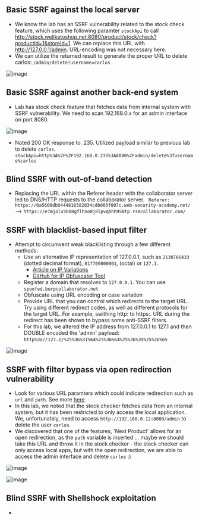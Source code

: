 ## Basic SSRF against the local server
- We know the lab has an SSRF vulnerability related to the stock check feature, which uses the following paramter `stockApi` to call http://stock.weliketoshop.net:8080/product/stock/check?productId=1&storeId=1. We can replace this URL with http://127.0.0.1/admin. URL-encoding was not necessary here.
- We can utilize the returned result to generate the proper URL to delete carlos: `/admin/delete?username=carlos`

![image](https://github.com/madslaz/Burp-Suite-Certified-Practitioner/assets/52518274/584304c6-15f4-4bc4-bdc6-e7210f4f7838)

## Basic SSRF against another back-end system
- Lab has stock check feature that fetches data from internal system with SSRF vulnerability. We need to scan 192.168.0.x for an admin interface on port 8080.

![image](https://github.com/madslaz/Burp-Suite-Certified-Practitioner/assets/52518274/cd4789a7-6061-4278-a828-1bfaa94d5a7e)

- Noted 200 OK response to .235. Utilized payload similar to previous lab to delete `carlos`. `stockApi=http%3A%2F%2F192.168.0.235%3A8080%2Fadmin/delete%3fusername%carlos`

## Blind SSRF with out-of-band detection
- Replacing the URL within the Referer header with the collaborator server led to DNS/HTTP requests to the collaborator server.
` Referer: https://0a5600db0444816582834cdb005f007c.web-security-academy.net/` --> `https://e7mjolx5b88gflhno0j8lpvqbhh950tp.rsmcollaborator.com/`

## SSRF with blacklist-based input filter
- Attempt to circumvent weak blacklisting through a few different methods:
  - Use an alternative IP representation of 127.0.0.1, such as `2130706433` (dotted decimal format), `017700000001`, (octal) or `127.1.`
    - [Article on IP Variations](https://ma.ttias.be/theres-more-than-one-way-to-write-an-ip-address/)
    - [GitHub for IP Obfuscater Tool](https://github.com/vysecurity/IPFuscator)
  - Register a domain that resolves to `127.0.0.1`. You can use `spoofed.burpcollaborator.net`
  - Obfuscate using URL encoding or case variation
  - Provide  URL that you can control which redirects to the target URL. Try using different redirect codes, as well as different protocols for the target URL. For example, swithing http: to https:. URL during the redirect has been shown to bypass some anti-SSRF filters.
  - For this lab, we altered the IP address from 127.0.0.1 to 127.1 and then DOUBLE encoded the 'admin' payload: `http%3a//127.1/%25%36%31%64%25%36%64%25%36%39%25%36%65`

![image](https://github.com/madslaz/Burp-Suite-Certified-Practitioner/assets/52518274/af3ffe4a-4a99-4dd4-a3ff-6e9a919745d7)

## SSRF with filter bypass via open redirection vulnerability
- Look for various URL paramters which could indicate redirection such as `url` and `path`. See more [here](https://github.com/lutfumertceylan/top25-parameter/blob/master/ssrf-parameters.txt)
- In this lab, we noted that the stock checker fetches data from an internal system, but it has been restricted to only access the local application. We, unfortunately, need to access `http://192.168.0.12:8080/admin` to delete the user `carlos`.
- We discovered that one of the features, 'Next Product' allows for an open redirection, as the `path` variable is inserted ... maybe we should take this URL and throw it in the stock checker - the stock checker can only access local apps, but with the open redirection, we are able to access the admin interface and delete `carlos` :)

![image](https://github.com/madslaz/Burp-Suite-Certified-Practitioner/assets/52518274/74c66819-f88e-4591-a580-611f0665eea4)

![image](https://github.com/madslaz/Burp-Suite-Certified-Practitioner/assets/52518274/3128bf9c-4feb-4102-9da5-3f62a670fff3)

## Blind SSRF with Shellshock exploitation
- 
